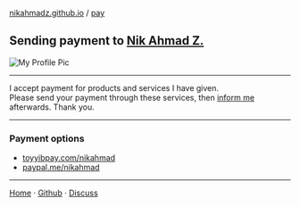 [nikahmadz.github.io][1] / [pay](https://nikahmadz.github.io/pay)

## Sending payment to [Nik Ahmad Z.][1]

![My Profile Pic](https://avatars0.githubusercontent.com/u/7868782?v=4&s=40)

***

I accept payment for products and services I have given.  
Please send your payment through these services, then [inform me][3] afterwards. Thank you.

***

### Payment options
- [toyyibpay.com/nikahmad](https://toyyibpay.com/nikahmad)
- [paypal.me/nikahmad](https://paypal.me/nikahmad)

***

[Home][1] &middot; [Github][2] &middot; [Discuss][3]

[1]:https://nikahmadz.github.io
[2]:https://github.com/nikahmadz
[3]:https://github.com/nikahmadz/nikahmadz.github.io/discussions "Go to Discusssion Room"

